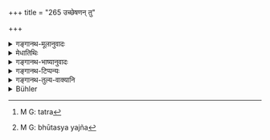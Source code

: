 +++
title = "265 उच्छेषणन् तु"

+++

<details><summary>गङ्गानथ-मूलानुवादः</summary>

The leavings shall remain until the Brāhmaṇas have been dismissed. After that, he should make the domestic offerings. Such is the established law.—(265)
</details>

<details><summary>मेधातिथिः</summary>

भुञ्जानानां यत्किंचिद् भुज्यधिकरणपात्रसंलग्नं भूमिपतितं च तन् न[^४८४] तस्माद् देशाद् अवमार्ष्टव्यम्, यावद् ब्राह्मणा न निष्क्रान्ताः । ततो **गृहबलिं** निष्पन्ने श्राद्धकर्मण्य् अनन्तरं वैश्वदेवहोमान्वाहिकातिथ्यादिभोजनं कर्तव्यम्, बलिशब्दस्य प्रदर्शनार्थत्वात् ।


[^४८४]:
     M G: tatra

- <u>अन्ये</u> तु भूतयज्ञ[^४८५] एव बलिशब्देन प्रसिद्धतरः । ततश् चाग्नौ होमो न प्राग् विरुध्यते इत्य् आहुः । न चैतद् वाच्यम्- पित्र्ये कर्मणि प्रारब्धे कथं कर्मान्तरस्य तदन्तःकरणम् । यथैव पूर्वेद्युर् निमन्त्रितेषु ब्राह्मणेषु सायंप्रातर् होमकरणं द्व्यहकल्पे श्राद्धस्य विरुद्धम् एवं वैश्वदेवहोमो ऽप्य् औपसदाग्निकः । तेन भूतयज्ञात् पराञ्चः पदार्था उत्कृष्यन्ते, नार्वाञ्चः ।


[^४८५]:
     M G: bhūtasya yajña

- <u>अत्रोच्यते</u> । यदि प्राग् अग्नौ वैश्वदेवहोमः क्रियते ततः श्राद्धानन्तरं बलिहरणम्, तथा सति देवयज्ञभूतयज्ञौ व्यवधीयेताम् । ततश् च क्रमोपरोधः । न च वैश्वदेवस्य कालबाधः क्रियते, पितृश्राद्धकालहानेः । तस्मात् सर्वं महायज्ञानुष्ठानं श्राद्धाद् औत्तरकालिकम् ॥ ३.२५५ ॥
</details>

<details><summary>गङ्गानथ-भाष्यानुवादः</summary>

Until the Brāhmaṇas have departed, the food that may be contained in the dishes out of which they have eaten, or which may have fallen on the ground, shall not be removed.

‘*After that, he should make the domestic offering*.’ The *Śrāddha* rite having been finished, he should offer the oblation to the Viśvedevas and attend to the daily routine of feeding the guests, &c. The term ‘*offering*’ is merely indicative.

Others offer the following explanation:—“The term ‘offering’ here stands for the offering made to the elementals; and in this way the pouring of libations into fire before the feeding of *Brāhmaṇas*, does not become improper. It will not be right to argue that—‘when the rite in honour of the Pitṛs has been begun, it cannot be right to thrust into it other rites;’—for, according to the rule by which the *Śrāddha* extends over two days, though the inviting of the Brāhmaṇas (which is part of the
*Śrāddha*) is done on the preceding day, yet there is nothing wrong in
the morning and evening libations being offered into fire; and the same may be the case with the *Vaiśvadeva* libation, which also is poured into the ‘Upasad’ fire. So that what are postponed (till after the completion of the *Śrāddha*) are only those details that come
*after*—and not those that come *before*—the offering to the
elementals.”

Our reply to the above is as follows:—If the *Vaiśvadeva* oblation is offered into the fire beforehand, then the *ball-offering* would come after the *Śrāddha*; and in that case the ‘sacrifice to the gods’ and the ‘offering to the elementals’ would become separated; and this would militate against the prescribed order of sequence. Further, the time being taken up by the *Śrāddha* offered to the Pitṛs, this does not quite interfere with the time of the *Vaiśvadeva* oblation. From all this it follows that all the ‘Great Sacrifices’ should be performed after the *Śrāddha*.
</details>

<details><summary>गङ्गानथ-टिप्पन्यः</summary>

This verse is quoted in *Nirṇayasindhu* (p. 331);—in *Gadādharapaddhati* (Kāla, p. 490), which explains ‘*Gṛhabali*’ as standing for *Bhūtayajña* and implying the entire Vaiśvadeva offering,—as held in *Kalpataru*;—in
*Saṃskāraratnamālā* (p. 958), which notes that according to Medhātithi
and Karka the term ‘*bali*’ here stands for the Vaiśvadeva offering; but for the Kākabali, according to Divodāsa;—in *Hemādri* (*Kāla*, p. 606), which reproduces the entire commentary of Medhātithi—in

*Puruṣārthacintāmaṇi* (p. 426), which also quotes Medhātithi to the
effect that ‘*bali*’ stands for the *Vaiśvadeva* offering;—and in
*Hemādri* (Śrāddha, p. 1062), where also Medhātithi’s commentary is
reproduced *in toto*.
</details>

<details><summary>गङ्गानथ-तुल्य-वाक्यानि</summary>

*Yājñavalkya* (1.\`257).—‘So long as the Brāhmaṇas are there, the
leavings shall not he washed.’

*Vaśiṣṭha* (11.18-20).—‘Till the end of ṭhe day, the leavings of the
Śrāddha shall not be removed; as from those flow currents of nectar which are drunk by those to whom no water-offerings have been made.—So long as the sun has not set, the leavings shall not be washed.—Manu has declared that the leavings and the remnants form the share of those who have died before the performance of their sacramental rites.’
</details>

<details><summary>Bühler</summary>

265	But the remnants shall be left (where they lie) until the Brahmanas have been dismissed; afterwards he shall perform the (daily) domestic Bali-offering; that is a settled (rule of the) sacred law.
</details>
